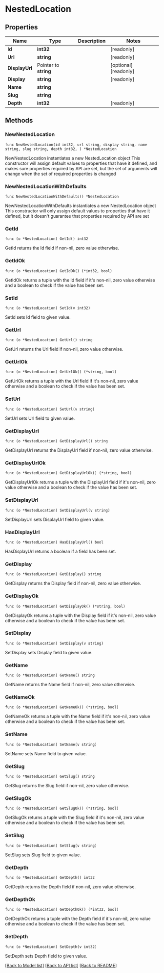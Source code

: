 # NestedLocation

## Properties

Name | Type | Description | Notes
------------ | ------------- | ------------- | -------------
**Id** | **int32** |  | [readonly] 
**Url** | **string** |  | [readonly] 
**DisplayUrl** | Pointer to **string** |  | [optional] [readonly] 
**Display** | **string** |  | [readonly] 
**Name** | **string** |  | 
**Slug** | **string** |  | 
**Depth** | **int32** |  | [readonly] 

## Methods

### NewNestedLocation

`func NewNestedLocation(id int32, url string, display string, name string, slug string, depth int32, ) *NestedLocation`

NewNestedLocation instantiates a new NestedLocation object
This constructor will assign default values to properties that have it defined,
and makes sure properties required by API are set, but the set of arguments
will change when the set of required properties is changed

### NewNestedLocationWithDefaults

`func NewNestedLocationWithDefaults() *NestedLocation`

NewNestedLocationWithDefaults instantiates a new NestedLocation object
This constructor will only assign default values to properties that have it defined,
but it doesn't guarantee that properties required by API are set

### GetId

`func (o *NestedLocation) GetId() int32`

GetId returns the Id field if non-nil, zero value otherwise.

### GetIdOk

`func (o *NestedLocation) GetIdOk() (*int32, bool)`

GetIdOk returns a tuple with the Id field if it's non-nil, zero value otherwise
and a boolean to check if the value has been set.

### SetId

`func (o *NestedLocation) SetId(v int32)`

SetId sets Id field to given value.


### GetUrl

`func (o *NestedLocation) GetUrl() string`

GetUrl returns the Url field if non-nil, zero value otherwise.

### GetUrlOk

`func (o *NestedLocation) GetUrlOk() (*string, bool)`

GetUrlOk returns a tuple with the Url field if it's non-nil, zero value otherwise
and a boolean to check if the value has been set.

### SetUrl

`func (o *NestedLocation) SetUrl(v string)`

SetUrl sets Url field to given value.


### GetDisplayUrl

`func (o *NestedLocation) GetDisplayUrl() string`

GetDisplayUrl returns the DisplayUrl field if non-nil, zero value otherwise.

### GetDisplayUrlOk

`func (o *NestedLocation) GetDisplayUrlOk() (*string, bool)`

GetDisplayUrlOk returns a tuple with the DisplayUrl field if it's non-nil, zero value otherwise
and a boolean to check if the value has been set.

### SetDisplayUrl

`func (o *NestedLocation) SetDisplayUrl(v string)`

SetDisplayUrl sets DisplayUrl field to given value.

### HasDisplayUrl

`func (o *NestedLocation) HasDisplayUrl() bool`

HasDisplayUrl returns a boolean if a field has been set.

### GetDisplay

`func (o *NestedLocation) GetDisplay() string`

GetDisplay returns the Display field if non-nil, zero value otherwise.

### GetDisplayOk

`func (o *NestedLocation) GetDisplayOk() (*string, bool)`

GetDisplayOk returns a tuple with the Display field if it's non-nil, zero value otherwise
and a boolean to check if the value has been set.

### SetDisplay

`func (o *NestedLocation) SetDisplay(v string)`

SetDisplay sets Display field to given value.


### GetName

`func (o *NestedLocation) GetName() string`

GetName returns the Name field if non-nil, zero value otherwise.

### GetNameOk

`func (o *NestedLocation) GetNameOk() (*string, bool)`

GetNameOk returns a tuple with the Name field if it's non-nil, zero value otherwise
and a boolean to check if the value has been set.

### SetName

`func (o *NestedLocation) SetName(v string)`

SetName sets Name field to given value.


### GetSlug

`func (o *NestedLocation) GetSlug() string`

GetSlug returns the Slug field if non-nil, zero value otherwise.

### GetSlugOk

`func (o *NestedLocation) GetSlugOk() (*string, bool)`

GetSlugOk returns a tuple with the Slug field if it's non-nil, zero value otherwise
and a boolean to check if the value has been set.

### SetSlug

`func (o *NestedLocation) SetSlug(v string)`

SetSlug sets Slug field to given value.


### GetDepth

`func (o *NestedLocation) GetDepth() int32`

GetDepth returns the Depth field if non-nil, zero value otherwise.

### GetDepthOk

`func (o *NestedLocation) GetDepthOk() (*int32, bool)`

GetDepthOk returns a tuple with the Depth field if it's non-nil, zero value otherwise
and a boolean to check if the value has been set.

### SetDepth

`func (o *NestedLocation) SetDepth(v int32)`

SetDepth sets Depth field to given value.



[[Back to Model list]](../README.md#documentation-for-models) [[Back to API list]](../README.md#documentation-for-api-endpoints) [[Back to README]](../README.md)


